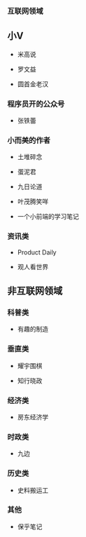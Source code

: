


### 互联网领域

## 小V

- 米高说

- 罗文益

- 圆首金老汉


### 程序员开的公众号

- 张铁蕾

### 小而美的作者

- 土堆碎念

- 蛋泥君

- 九日论道

- 叶茂腾笑咩

- 一个小前端的学习笔记

### 资讯类

- Product Daily

- 观人看世界


## 非互联网领域

### 科普类

- 有趣的制造


### 垂直类

- 耀宇围棋

- 知行晓政


### 经济类

- 房东经济学

### 时政类

- 九边


### 历史类

- 史料搬运工

### 其他

- 保乎笔记

